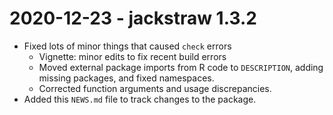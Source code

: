 # 2020-12-23 - jackstraw 1.3.2

* Fixed lots of minor things that caused `check` errors
  * Vignette: minor edits to fix recent build errors
  * Moved external package imports from R code to `DESCRIPTION`, adding missing packages, and fixed namespaces.
  * Corrected function arguments and usage discrepancies.
* Added this `NEWS.md` file to track changes to the package.
